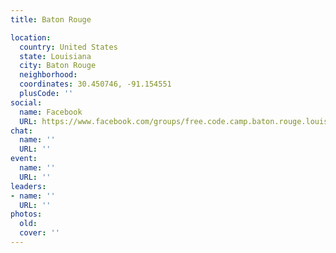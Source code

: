 ```yaml
---
title: Baton Rouge

location:
  country: United States
  state: Louisiana
  city: Baton Rouge
  neighborhood: 
  coordinates: 30.450746, -91.154551
  plusCode: ''
social:
  name: Facebook
  URL: https://www.facebook.com/groups/free.code.camp.baton.rouge.louisiana
chat:
  name: ''
  URL: ''
event:
  name: ''
  URL: ''
leaders:
- name: ''
  URL: ''
photos:
  old: 
  cover: ''
---
```

